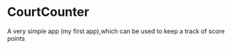 # CourtCounter 
A very simple app (my first app),which can be used to keep a track of score points 
     
